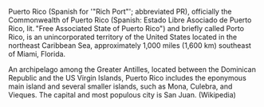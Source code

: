 Puerto Rico (Spanish for '"Rich Port"'; abbreviated PR), officially the Commonwealth of Puerto Rico (Spanish: Estado Libre Asociado de Puerto Rico, lit. "Free Associated State of Puerto Rico") and briefly called Porto Rico, is an unincorporated territory of the United States located in the northeast Caribbean Sea, approximately 1,000 miles (1,600 km) southeast of Miami, Florida.

An archipelago among the Greater Antilles, located between the Dominican Republic and the US Virgin Islands, Puerto Rico includes the eponymous main island and several smaller islands, such as Mona, Culebra, and Vieques. The capital and most populous city is San Juan. (Wikipedia)
